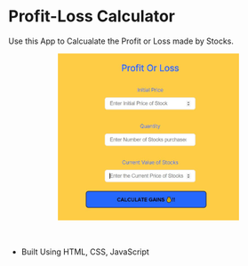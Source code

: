 # Profit-Loss Calculator
 
Use this App to Calcualate the Profit or Loss made by Stocks.

 <p align="center">
    <img src="/14_profit.JPG" height="300px">
</p>

&nbsp;

* Built Using HTML, CSS, JavaScript 



